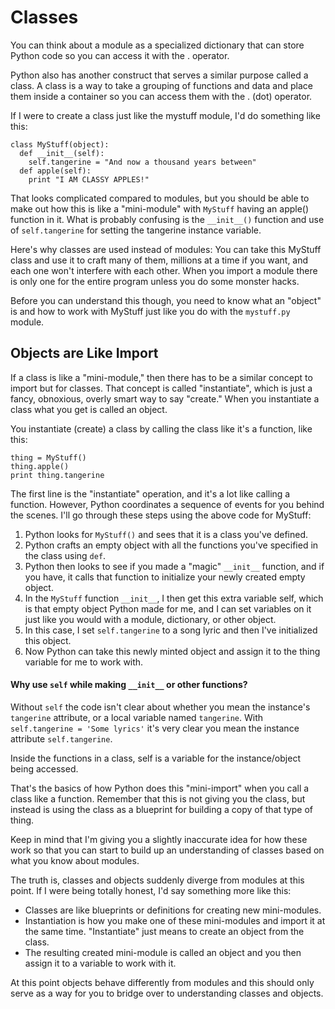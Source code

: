 # Classes

You can think about a module as a specialized dictionary that can store Python code so you can access it with the . operator.

Python also has another construct that serves a similar purpose called a class. A class is a way to take a grouping of functions and data and place them inside a container so you can access them with the . (dot) operator.

If I were to create a class just like the mystuff module, I'd do something like this:

    class MyStuff(object):
      def __init__(self):
        self.tangerine = "And now a thousand years between"
      def apple(self):
        print "I AM CLASSY APPLES!"

That looks complicated compared to modules, but you should be able to make out how this is like a "mini-module" with `MyStuff` having an apple() function in it. What is probably confusing is the `__init__()` function and use of `self.tangerine` for setting the tangerine instance variable.

Here's why classes are used instead of modules:
You can take this MyStuff class and use it to craft many of them, millions at a time if you want, and each one won't interfere with each other. When you import a module there is only one for the entire program unless you do some monster hacks.

Before you can understand this though, you need to know what an "object" is and how to work with MyStuff just like you do with the `mystuff.py` module.

## Objects are Like Import

If a class is like a "mini-module," then there has to be a similar concept to import but for classes. That concept is called "instantiate", which is just a fancy, obnoxious, overly smart way to say "create." When you instantiate a class what you get is called an object.

You instantiate (create) a class by calling the class like it's a function, like this:

    thing = MyStuff()
    thing.apple()
    print thing.tangerine

The first line is the "instantiate" operation, and it's a lot like calling a function. However, Python coordinates a sequence of events for you behind the scenes. I'll go through these steps using the above code for MyStuff:

1. Python looks for `MyStuff()` and sees that it is a class you've defined.
2. Python crafts an empty object with all the functions you've specified in the class using `def`.
3. Python then looks to see if you made a "magic" `__init__` function, and if you have, it calls that function to initialize your newly created empty object.
4. In the `MyStuff` function `__init__`, I then get this extra variable self, which is that empty object Python made for me, and I can set variables on it just like you would with a module, dictionary, or other object.
5. In this case, I set `self.tangerine` to a song lyric and then I've initialized this object.
6. Now Python can take this newly minted object and assign it to the thing variable for me to work with.

#### Why use `self` while making `__init__` or other functions?

Without `self` the code isn't clear about whether you mean the instance's `tangerine` attribute, or a local variable named `tangerine`. With `self.tangerine = 'Some lyrics'` it's very clear you mean the instance attribute `self.tangerine`.

Inside the functions in a class, self is a variable for the instance/object being accessed.


That's the basics of how Python does this "mini-import" when you call a class like a function. Remember that this is not giving you the class, but instead is using the class as a blueprint for building a copy of that type of thing.

Keep in mind that I'm giving you a slightly inaccurate idea for how these work so that you can start to build up an understanding of classes based on what you know about modules.

The truth is, classes and objects suddenly diverge from modules at this point.
If I were being totally honest, I'd say something more like this:

* Classes are like blueprints or definitions for creating new mini-modules.
* Instantiation is how you make one of these mini-modules and import it at the same time. "Instantiate" just means to create an object from the class.
* The resulting created mini-module is called an object and you then assign it to a variable to work with it.

At this point objects behave differently from modules and this should only serve as a way for you to bridge over to understanding classes and objects.
